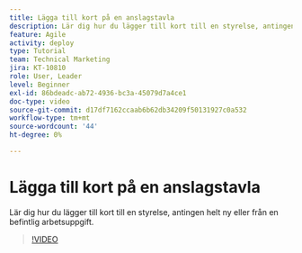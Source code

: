 ```yaml
---
title: Lägga till kort på en anslagstavla
description: Lär dig hur du lägger till kort till en styrelse, antingen helt ny eller från en befintlig arbetsuppgift.
feature: Agile
activity: deploy
type: Tutorial
team: Technical Marketing
jira: KT-10810
role: User, Leader
level: Beginner
exl-id: 86bdeadc-ab72-4936-bc3a-45079d7a4ce1
doc-type: video
source-git-commit: d17df7162ccaab6b62db34209f50131927c0a532
workflow-type: tm+mt
source-wordcount: '44'
ht-degree: 0%

---
```


# Lägga till kort på en anslagstavla

Lär dig hur du lägger till kort till en styrelse, antingen helt ny eller från en befintlig arbetsuppgift.

>[!VIDEO](https://video.tv.adobe.com/v/346617/?quality=12&learn=on&enablevpops)
